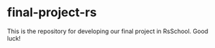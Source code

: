 # final-project-rs

This is the repository for developing our final project in RsSchool. Good luck!
